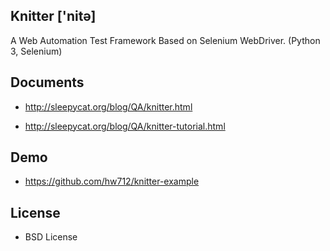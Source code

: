 Knitter ['nitə]
--------------------------------------------

 A Web Automation Test Framework Based on Selenium WebDriver. (Python 3, Selenium) 


Documents
--------------------------------------------

- http://sleepycat.org/blog/QA/knitter.html

- http://sleepycat.org/blog/QA/knitter-tutorial.html


Demo
--------------------------------------------

- https://github.com/hw712/knitter-example


License
--------------------------------------------

- BSD License








